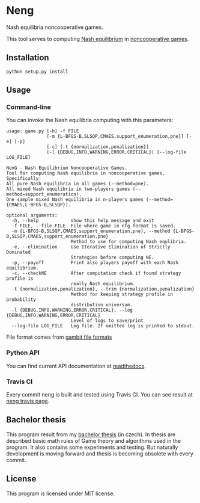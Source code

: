# Neng #

Nash equilibria noncooperative games.

This tool serves to computing [Nash equilibrium](http://en.wikipedia.org/wiki/Nash_equilibrium) in
[noncooperative games](http://en.wikipedia.org/wiki/Non-cooperative_game). 
## Installation ##

    python setup.py install

## Usage ##

### Command-line ###

You can invoke the Nash equilibria computing with this parameters:
```
usage: game.py [-h] -f FILE
               [-m {L-BFGS-B,SLSQP,CMAES,support_enumeration,pne}] [-e] [-p]
               [-c] [-t {normalization,penalization}]
               [-l {DEBUG,INFO,WARNING,ERROR,CRITICAL}] [--log-file LOG_FILE]

NenG - Nash Equilibrium Noncooperative Games.
Tool for computing Nash equilibria in noncooperative games.
Specifically:
All pure Nash equilibria in all games (--method=pne).
All mixed Nash equilibria in two-players games (--method=support_enumeration).
One sample mixed Nash equilibria in n-players games (--method={CMAES,L-BFGS-B,SLSQP}).

optional arguments:
  -h, --help            show this help message and exit
  -f FILE, --file FILE  File where game in nfg format is saved.
  -m {L-BFGS-B,SLSQP,CMAES,support_enumeration,pne}, --method {L-BFGS-B,SLSQP,CMAES,support_enumeration,pne}
                        Method to use for computing Nash equlibria.
  -e, --elimination     Use Iterative Elimination of Strictly Dominated
                        Strategies before computing NE.
  -p, --payoff          Print also players payoff with each Nash equilibrium.
  -c, --checkNE         After computation check if found strategy profile is
                        really Nash equilibrium.
  -t {normalization,penalization}, --trim {normalization,penalization}
                        Method for keeping strategy profile in probability
                        distribution universum.
  -l {DEBUG,INFO,WARNING,ERROR,CRITICAL}, --log {DEBUG,INFO,WARNING,ERROR,CRITICAL}
                        Level of logs to save/print
  --log-file LOG_FILE   Log file. If omitted log is printed to stdout.
```

File format comes from [gambit file formats](http://www.gambit-project.org/doc/formats.html)

### Python API ###
You can find current API documentation at [readthedocs](https://neng.readthedocs.org/en/latest/).

### Travis CI ###
Every commit neng is built and tested using Travis CI. You can see result at [neng travis page](https://travis-ci.org/Artimi/neng).

## Bachelor thesis ##
This program result from my [bachelor thesis](https://www.fit.vutbr.cz/study/DP/BP.php?id=15471&y=2012) (in czech). In thesis are described basic math rules of Game theory and algorithms used in the program. It also contains some experiments and testing. But naturally development is moving forward and thesis is becoming obsolete with every commit.

## License ##
This program is licensed under MIT license.
